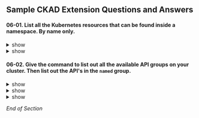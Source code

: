 ## Sample CKAD Extension Questions and Answers

#### 06-01. List all the Kubernetes resources that can be found inside a namespace. By name only.

<details><summary>show</summary>
<p>

kubernetes.io: [Not All Objects are in a Namespace](https://kubernetes.io/docs/concepts/overview/working-with-objects/namespaces/#not-all-objects-are-in-a-namespace)

```bash
kubectl api-resources --namespaced=true | more
```

Output:

```
NAME                               SHORTNAMES                           APIVERSION                                  NAMESPACED   KIND
bindings                                                                v1                                          true         Binding
configmaps                         cm                                   v1                                          true         ConfigMap
endpoints                          ep                                   v1                                          true         Endpoints
...

# Do not need the additional supplied columns.

```

</p>
</details>

<details><summary>show</summary>
<p>

```bash
clear
kubectl api-resources --namespaced=true -o name | more
```

Output:

```
bindings
configmaps
endpoints
events
...
```

</p>
</details>

#### 06-02. Give the command to list out all the available API groups on your cluster. Then list out the API's in the `named` group.

<details><summary>show</summary>
<p>

```bash
clear
# Use the kubectl proxy to provide credentials to connect to the API server
# kubectl proxy starts a local proxy service on port 8001
# kubectl proxy uses credentials from kubeconfig file

kubectl proxy &
```

</p>
</details>

<details><summary>show</summary>
<p>

```bash
clear
# List all available API groups from the API server

# /api is called the core API's
# /apis is called the named API's - going forward new features will be made available under this API

# You need to pass the -k or --insecure option to the curl command.
# This option explicitly allows curl to perform “insecure” SSL connections and transfers.

curl http://localhost:8001 -k | more
```

Output:

```
...
   "/api",
   "/api/v1",
   "/apis",
   "/apis/",
   "/apis/admissionregistration.k8s.io",
   "/apis/admissionregistration.k8s.io/v1",
   "/apis/admissionregistration.k8s.io/v1beta1",
   "/apis/apiextensions.k8s.io",
   "/apis/apiextensions.k8s.io/v1",
   "/apis/apiextensions.k8s.io/v1beta1",
   "/apis/apiregistration.k8s.io",
   "/apis/apiregistration.k8s.io/v1",
   "/apis/apiregistration.k8s.io/v1beta1",
   "/apis/apps",
   "/apis/apps/v1",
   "/apis/authentication.k8s.io",
   "/apis/authentication.k8s.io/v1",
   "/apis/authentication.k8s.io/v1beta1",
   "/apis/authorization.k8s.io",
   "/apis/authorization.k8s.io/v1",
   "/apis/authorization.k8s.io/v1beta1",
   "/apis/autoscaling",
   "/apis/autoscaling/v1",
   "/apis/autoscaling/v2beta1",
   "/apis/autoscaling/v2beta2",
   "/apis/batch",
   "/apis/batch/v1",
   "/apis/batch/v1beta1",
   "/apis/certificates.k8s.io",
   "/apis/certificates.k8s.io/v1",
   "/apis/certificates.k8s.io/v1beta1",
...
```

</p>
</details>

<details><summary>show</summary>
<p>

```bash
clear
# List all supported resource groups under the `named` (apis) group

curl http://locahost:8001/apis -k | grep "name" | more
```

Output:

```
...
      "name": "apiregistration.k8s.io",
      "name": "apps",
      "name": "events.k8s.io",
      "name": "authentication.k8s.io",
      "name": "authorization.k8s.io",
      "name": "autoscaling",
      "name": "batch",
      "name": "certificates.k8s.io",
      "name": "networking.k8s.io",
      "name": "extensions",
      "name": "policy",
      "name": "rbac.authorization.k8s.io",
      "name": "storage.k8s.io",
      "name": "admissionregistration.k8s.io",
      "name": "apiextensions.k8s.io",
      "name": "scheduling.k8s.io",
      "name": "coordination.k8s.io",
      "name": "node.k8s.io",
      "name": "discovery.k8s.io",
      "name": "flowcontrol.apiserver.k8s.io",
...
```

</p>
</details>

_End of Section_
